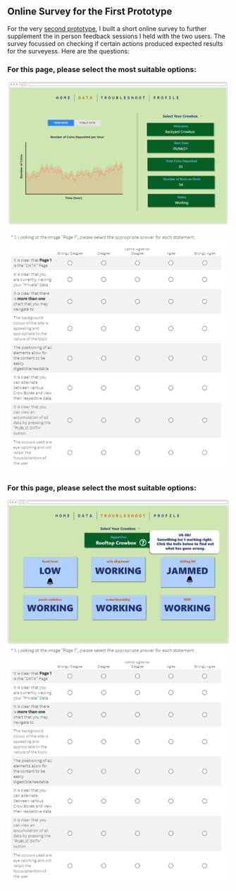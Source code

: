 ## Online Survey for the First Prototype

For the very [second prototype](https://github.com/iamastic/CrowBox2.0/blob/main/Project%20Documentation/Ideation/The%20Website/Second%20Prototype%20(Interactive).md), I built a short online survey to further supplement the in person feedback sessions I held with the two users. The survey focussed on checking if certain actions produced expected results for the surveyess. Here are the questions:

### For this page, please select the most suitable options: 

![page 1](https://github.com/iamastic/CrowBox2.0/blob/main/Project%20Documentation/Ideation/Images/Second%20Prototype/Screen008.PNG)

![Q1](https://github.com/iamastic/CrowBox2.0/blob/main/Journal/Images/SurveyQs1.PNG)

### For this page, please select the most suitable options: 

![page 2](https://github.com/iamastic/CrowBox2.0/blob/main/Project%20Documentation/Ideation/Images/Second%20Prototype/Screen012.PNG)
![Q2](https://github.com/iamastic/CrowBox2.0/blob/main/Journal/Images/SurveyQs1.PNG)

